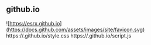 ##  github.io
![https://esrx.github.io](https://docs.github.com/assets/images/site/favicon.svg)
https://.github.io/style.css
https://.github.io/script.js
